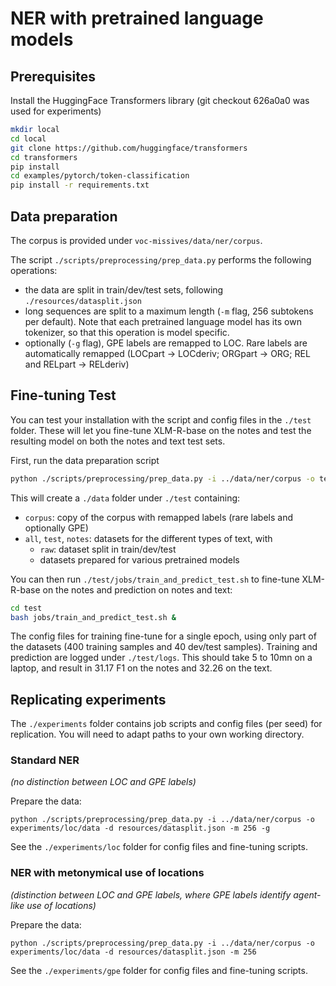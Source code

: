 # NER with pretrained language models

## Prerequisites
Install the HuggingFace Transformers library (git checkout 626a0a0 was used for experiments)

```bash
mkdir local
cd local
git clone https://github.com/huggingface/transformers
cd transformers
pip install
cd examples/pytorch/token-classification
pip install -r requirements.txt
```

## Data preparation
The corpus is provided under `voc-missives/data/ner/corpus`. 

The script `./scripts/preprocessing/prep_data.py` performs the following operations:
* the data are split in train/dev/test sets, following `./resources/datasplit.json` 
* long sequences are split to a maximum length (`-m` flag, 256 subtokens per default). Note that each pretrained language 
model has its own tokenizer, so that this operation is model specific.
* optionally (`-g` flag), GPE labels are remapped to LOC. Rare labels are automatically remapped (LOCpart -> LOCderiv; ORGpart -> ORG; REL and RELpart -> RELderiv)


## Fine-tuning Test
You can test your installation with the script and config files in the `./test` folder. 
These will let you fine-tune XLM-R-base on 
the notes and test the resulting model on both the notes and text test sets.

First, run the data preparation script
```bash
python ./scripts/preprocessing/prep_data.py -i ../data/ner/corpus -o test/data -d resources/datasplit.json -m 64
```
This will create a `./data` folder under `./test` containing:
* `corpus`: copy of the corpus with remapped labels (rare labels and optionally GPE)
* `all`, `test`, `notes`: datasets for the different types of text, with
  * `raw`: dataset split in train/dev/test
  * datasets prepared for various pretrained models

You can then run `./test/jobs/train_and_predict_test.sh` to fine-tune XLM-R-base on the notes and prediction on notes and text:
```bash
cd test
bash jobs/train_and_predict_test.sh &
```
The config files for training fine-tune for a single epoch, using only part of the datasets (400 training samples and 40 dev/test samples).
Training and prediction are logged under `./test/logs`. 
This should take 5 to 10mn on a laptop, and result in 31.17 F1 on the notes and 32.26 on the text.

## Replicating experiments
The `./experiments` folder contains job scripts and config files (per seed) for replication. 
You will need to adapt paths to your own working directory.

### Standard NER
*(no distinction between LOC and GPE labels)*

Prepare the data:
```jshelllanguage
python ./scripts/preprocessing/prep_data.py -i ../data/ner/corpus -o experiments/loc/data -d resources/datasplit.json -m 256 -g
``` 

See the `./experiments/loc` folder for config files and fine-tuning scripts.

### NER with metonymical use of locations
*(distinction between LOC and GPE labels, where GPE labels identify agent-like use of locations)*

Prepare the data:
```jshelllanguage
python ./scripts/preprocessing/prep_data.py -i ../data/ner/corpus -o experiments/loc/data -d resources/datasplit.json -m 256
``` 

See the `./experiments/gpe` folder for config files and fine-tuning scripts.
